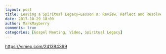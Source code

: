 ```yaml
---
layout: post
title: Leaving a Spiritual Legacy—Lesson 8: Review, Reflect and Resolve
date: 2017-10-29 18:00
author: MarkMayberry
comments: true
categories: [Gospel Meeting, Video, Spiritual Legacy]
---
```

https://vimeo.com/241384399
